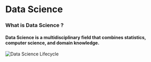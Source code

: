 
# Data Science 
### What is Data Science ?

#### Data Science is a multidisciplinary field that combines statistics, computer science, and domain knowledge.

![Data Science Lifecycle](https://b-eye.com/content/uploads/2024/09/data-science-lifecycle-b-eye.png)
